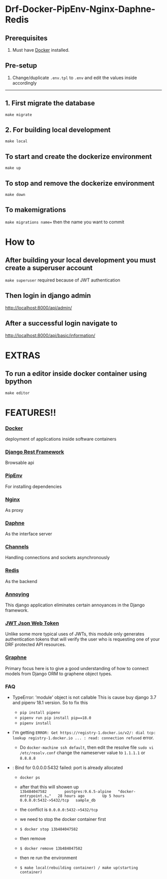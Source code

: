 # Drf-Docker-PipEnv-Nginx-Daphne-Redis

## Prerequisites

1. Must have [Docker](https://www.docker.com/get-started) installed.

## Pre-setup

1. Change/duplicate `.env.tpl` to `.env` and edit the values inside accordingly

------------------------------

## 1. First migrate the database
`make migrate`

## 2. For building local development
`make local`

## To start and create the dockerize environment
`make up`

## To stop and remove the dockerize environment
`make down`

## To makemigrations
`make migrations name=` then the name you want to commit

# How to

## After building your local development you must create a superuser account
`make superuser` required because of JWT authentication

## Then login in django admin
[http://localhost:8000/api/admin/](http://localhost:8000/api/admin)

## After a successful login navigate to
[http://localhost:8000/api/basic/information/](http://localhost:8000/api/basic/information/)

# EXTRAS
## To run a editor inside docker container using bpython
`make editor`

# FEATURES!!

### [Docker](https://docs.docker.com/compose/) <br />
deployment of applications inside software containers

### [Django Rest Framework](https://www.django-rest-framework.org/) <br />
Browsable api

### [PipEnv](https://pipenv.readthedocs.io/) <br />
For installing dependencies

### [Nginx](https://docs.nginx.com/nginx/admin-guide/web-server/reverse-proxy/) <br />
As proxy

### [Daphne](https://github.com/django/daphne) <br />
As the interface server

### [Channels](https://channels.readthedocs.io/en/latest/)
Handling connections and sockets asynchronously

### [Redis](http://docs.celeryproject.org/en/latest/getting-started/brokers/redis.html) <br />
As the backend

### [Annoying](https://github.com/skorokithakis/django-annoying) <br />
This django application eliminates certain annoyances in the Django framework.

### [JWT Json Web Token](https://github.com/GetBlimp/django-rest-framework-jwt) <br />
Unlike some more typical uses of JWTs, this module only generates authentication tokens that will verify the user who is requesting one of your DRF protected API resources.

### [Graphne](http://docs.graphene-python.org/projects/django/en/latest/) <br />
Primary focus here is to give a good understanding of how to connect models from Django ORM to graphene object types.

### FAQ
* TypeError: 'module' object is not callable
This is cause buy django 3.7 and pipenv 18.1 version. So to fix this 

	* `pip install pipenv`
	* `pipenv run pip install pip==18.0`
	* `pipenv install`

* I'm getting `ERROR: Get https://registry-1.docker.io/v2/: dial tcp: lookup registry-1.docker.io ... : read: connection refused` error.

    * Do `docker-machine ssh default`, then edit the resolve file `sudo vi /etc/resolv.conf` change the nameserver value to `1.1.1.1` or `8.8.8.8`
    
* : Bind for 0.0.0.0:5432 failed: port is already allocated
    
    * `docker ps`
    * after that this will showen up <br />
    ```13b484047582        postgres:9.6.5-alpine   "docker-entrypoint.s…"   28 hours ago        Up 5 hours          0.0.0.0:5432->5432/tcp   sample_db```
    
    * the conflict is ```0.0.0.0:5432->5432/tcp```
    * we need to stop the docker container first
    * `$ docker stop 13b484047582`
    * then remove 
    * `$ docker remove 13b484047582`
    * then re run the environment
    * `$ make local(rebuilding container) / make up(starting container)`

    
    
